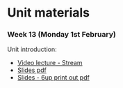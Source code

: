 # Unit materials

### Week 13 (Monday 1st February)

Unit introduction:

* [Video lecture - Stream](https://web.microsoftstream.com/video/7eb56f58-8f54-49f9-a9e1-49600ff9d68c)
* [Slides pdf](https://web.microsoftstream.com/video/7eb56f58-8f54-49f9-a9e1-49600ff9d68c)
* [Slides - 6up print out pdf](https://web.microsoftstream.com/video/7eb56f58-8f54-49f9-a9e1-49600ff9d68c)
